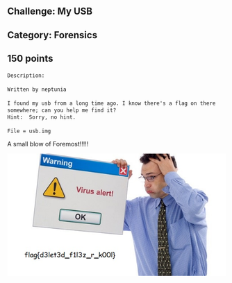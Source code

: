 Challenge: My USB
----------------------------------------
Category: Forensics
----------------------------------------
150 points 
----------------------------------------

```
Description:

Written by neptunia

I found my usb from a long time ago. I know there's a flag on there somewhere; can you help me find it?
Hint:  Sorry, no hint. 

File = usb.img
```
A small blow of Foremost!!!!!

<img src="./../Files/flag.jpg">

